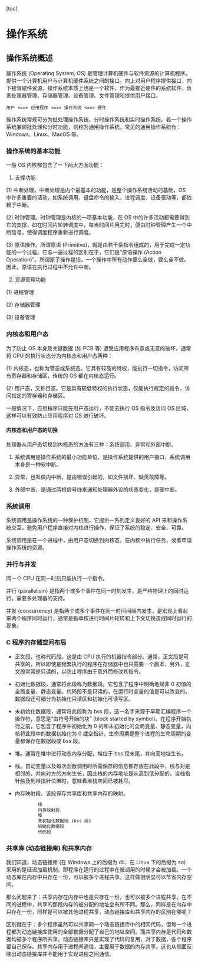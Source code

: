 [toc]

# 操作系统

## 操作系统概述

操作系统 (Operating System, OS) 是管理计算机硬件与软件资源的计算机程序。提供一个计算机用户与计算机硬件系统之间的接口。向上对用户程序提供接口，向下接管硬件资源。操作系统本质上也是一个软件，作为最接近硬件的系统软件，负责处理器管理、存储器管理、设备管理、文件管理和提供用户接口。

`用户 <==> 应用程序 <==> 操作系统 <==> 硬件`

操作系统常规可分为批处理操作系统、分时操作系统和实时操作系统。若一个操作系统兼顾批处理和分时功能，则称为通用操作系统。常见的通用操作系统有：Windows、Linux、MacOS 等。

### 操作系统的基本功能

一般 OS 内核都包含了一下两大方面功能：

1. 支撑功能

(1) 中断处理。中断处理是内个最基本的功能，是整个操作系统活动的基础，OS 中许多重要的活动，如系统调用、键盘命令的输入、进程调度、设备驱动等，都依赖于中断。

(2) 时钟管理。时钟管理是内核的一项基本功能，在 OS 中的许多活动都需要得到它的支撑，如在时间片轮转调度中，每当时间片用完时，便由时钟管理产生一个中断信号，使得调度程序重新进行调度。

(3) 原语操作。所谓原语 (Primitive)，就是由若干条指令组成的，用于完成一定功能的一个过程。它与一遍过程的区别在于，它们是“原语操作 (Action Operation)”。所谓原子操作是指，一个操作中所有动作要么全做，要么全不做。因此，原语在执行过程中不允许中断。

2. 资源管理功能

(1) 进程管理

(2) 存储器管理

(3) 设备管理

### 内核态和用户态

为了防止 OS 本身及关键数据 (如 PCB 等) 遭受应用程序有意或无意的破坏，通常将 CPU 的执行状态分为内核态和用户态两种：

(1) 内核态，也称为管态或系统态。它具有较高的特权，能执行一切指令，访问所有寄存器和存储区，传统的 OS 都在内核态运行。

(2) 用户态，又称目态。它是具有较低特权的执行状态，仅能执行规定的指令，访问指定的寄存器和存储区。

一般情况下，应用程序只能在用户态运行，不能去执行 OS 指令及访问 OS 区域，这样可以有效防止应用程序对 OS 进行破坏。

#### 内核态和用户态的切换

处理器从用户态切换到内核态的方法有三种：系统调用、异常和外部中断。

1. 系统调用是操作系统的最小功能单位，是操作系统提供的用户接口，系统调用本身是一种软中断。

2. 异常，也叫做内中断，是由错误引起的，如文件损坏、缺页故障等。

3. 外部中断，是通过两根信号线来通知处理器外设的状态变化，是硬中断。

### 系统调用

系统调用是操作系统的一种保护机制，它提供一系列定义良好的 API 来和操作系统交互，避免用户程序直接对内核进行操作，保证了系统的稳定、安全、可靠。

系统调用是在一个进程中，由用户态切换到内核态，在内核中执行任务，或者申请操作系统的资源。

### 并行与并发

同一个 CPU 在同一时刻只能执行一个指令。

并行 (parallelism) 是指两个或多个事件在同一时刻发生，是严格物理上的同时运行，需要多处理器的支持。

并发 (concurrency) 是指两个或多个事件在同一时间间隔内发生，是宏观上看起来两个程序同时运行，通常是指单核进行时间片轮转和上下文切换造成同时运行的现象。

### C 程序的存储空间布局

* 正文段，也称代码段。这是由 CPU 执行的机器指令部分。通常，正文段是可共享的，所以即使是频繁执行的程序在存储器中也只需要一个副本，另外，正文段常常是只读的，以防止程序由于意外而修改其指令。

* 初始化数据段，通常将此段称为数据段。它包含了程序中明确地赋非 0 初值的全局变量、静态变量。代码段不是只读的，在运行时变量的值是可以改变的。数据段还可细分为初始化只读区和初始化可读写区。

* 未初始化数据段，通常将此段称为 bss 段，这一名字来源于早期汇编程序一个操作符，意思是“由符号开始的块” (block started by symbol)。在程序开始执行之前，它包含了程序中初始化为 0 的和未初始化的全局变量、静态变量，内核将此段中的数据初始化为 0 或空指针。生命周期是整个进程的生命周期的变量都保存在数据段或 bss 段。

* 堆。通常在堆中进行动态内存分配，堆位于 bss 段末尾，并向高地址生长。

* 栈。自动变量以及每次函数调用时所需保存的信息都存放在此段中，栈与对是相邻的，并向对方的方向生长，因此栈的内存地址是从高到低分配的，当栈指针触及到堆指针位置时，意味着堆栈空间已被耗尽。

* 内存映射段。该段保存共享库和共享内存的映射。

```txt
            栈
            内存映射段
            堆
            未初始化数据段 (bss 段)
            初始化数据段
            代码段
```

### 共享库 (动态链接库) 和共享内存

我们知道，动态链接库 (在 Windows 上的后缀为 dll，在 Linux 下的后缀为 so) 采用的是延迟加载机制，即程序在运行的过程中在被调用的时候才会被加载。一个动态库在内存中只存在一份，可以被多个进程共享。这样做很明显可以节省内存空间。

那么问题来了：共享内存在内存中也是只存在一份，也可以被多个进程共享。在不同的进程中，共享的那段内存的被分配的地址会有所不同。那么，同样是在内存中只存在一份，同样是可以被其他进程共享，动态链接库和共享内存的区别在哪呢？

区别就在于：多个程序虽然可以共享同一个动态链接库中的相同代码，但每一个进程都为动态链接库使用的全部数据分配了自己的地址空间。而共享内存是代码和数据均被多个程序所共享。动态链接库只是实现了代码的复用，对于数据，各个程序要自己保存。共享内存用于进程间通信，主要用于数据的内存共享。这也从侧面反映出动态链接库并不能用于实现进程之间通信。
